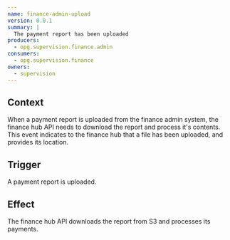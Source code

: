 ```yaml
---
name: finance-admin-upload
version: 0.0.1
summary: |
  The payment report has been uploaded
producers:
  - opg.supervision.finance.admin
consumers:
  - opg.supervision.finance
owners:
  - supervision
---
```


## Context

When a payment report is uploaded from the finance admin system, the finance hub API needs to download the report and process it's contents. This event indicates to the finance hub that a file has been uploaded, and provides its location.

## Trigger

A payment report is uploaded.

## Effect

The finance hub API downloads the report from S3 and processes its payments.

<NodeGraph title="Consumer / Producer Diagram" />

<EventExamples />

<Schema />
